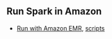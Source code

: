 ## Run Spark in Amazon

- [Run with Amazon EMR](file/run-spark-on-emr.md), [scripts](./run_spark_on_emr_with_scripts.md)
